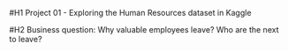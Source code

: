 #H1 Project 01 - Exploring the Human Resources dataset in Kaggle

#H2 Business question: Why valuable employees leave? Who are the next to leave?

